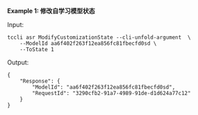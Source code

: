 **Example 1: 修改自学习模型状态**



Input: 

```
tccli asr ModifyCustomizationState --cli-unfold-argument  \
    --ModelId aa6f402f263f12ea856fc81fbecfd0sd \
    --ToState 1
```

Output: 
```
{
    "Response": {
        "ModelId": "aa6f402f263f12ea856fc81fbecfd0sd",
        "RequestId": "3290cfb2-91a7-4989-91de-d1d624a77c12"
    }
}
```

